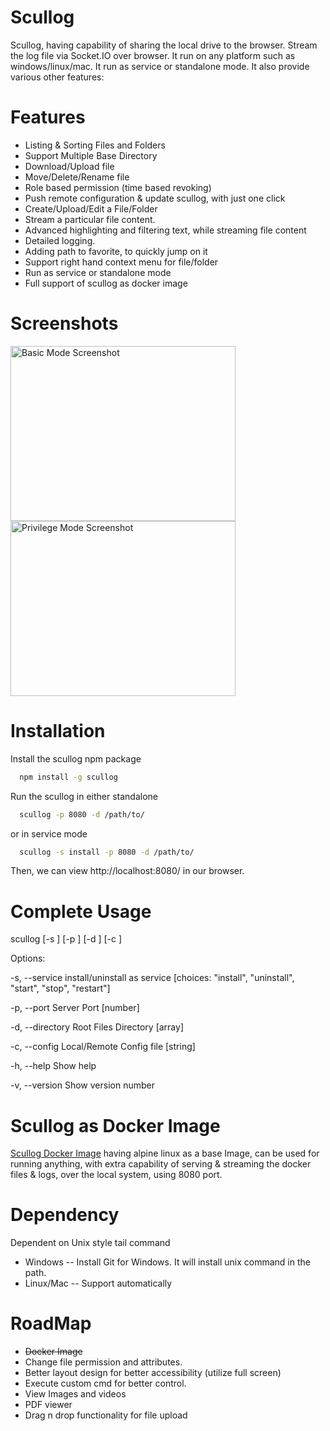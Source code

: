 # Scullog
Scullog, having capability of sharing the local drive to the browser. Stream the log file via Socket.IO over browser. It run on any platform such as windows/linux/mac. It run as service or standalone mode. It also provide various other features:

# Features
- Listing & Sorting Files and Folders
- Support Multiple Base Directory
- Download/Upload file
- Move/Delete/Rename file
- Role based permission (time based revoking)
- Push remote configuration & update scullog, with just one click
- Create/Upload/Edit a File/Folder
- Stream a particular file content.
- Advanced highlighting and filtering text, while streaming file content
- Detailed logging. 
- Adding path to favorite, to quickly jump on it
- Support right hand context menu for file/folder
- Run as service or standalone mode
- Full support of scullog as docker image

# Screenshots
<img src="https://cloud.githubusercontent.com/assets/2969587/19343848/8d8e405c-9155-11e6-8106-c32896b6be47.jpg" width="360" height="280" alt="Basic Mode Screenshot" title="Basic Mode Screenshot" /> <img src="https://cloud.githubusercontent.com/assets/2969587/19343849/8da1454e-9155-11e6-967a-6a5a613957a6.jpg" width="360" height="280" alt="Privilege Mode Screenshot" title="Privilege Mode Screenshot"/>

# Installation
Install the scullog npm package
```sh
  npm install -g scullog
```
Run the scullog in either standalone
```sh
  scullog -p 8080 -d /path/to/
```
or in service mode
```sh
  scullog -s install -p 8080 -d /path/to/
```

Then, we can view http://localhost:8080/ in our browser.
 

# Complete Usage

scullog [-s <service>] [-p <port>] [-d <directory>] [-c <config>]

Options:

 -s, --service    install/uninstall as service			[choices: "install", "uninstall", "start", "stop", "restart"]
 
 -p, --port       Server Port                   		[number]
 
 -d, --directory  Root Files Directory          		[array]
 
 -c, --config     Local/Remote Config file				[string]
 
 -h, --help       Show help
 
 -v, --version    Show version number                                                              

# Scullog as Docker Image
<a href="https://hub.docker.com/r/sanketb/docker-scullog/">Scullog Docker Image</a> having alpine linux as a base Image, can be used for running anything, with extra capability of serving & streaming the docker files & logs, over the local system, using 8080 port.

# Dependency
Dependent on Unix style tail command
- Windows -- Install Git for Windows. It will install unix command in the path.
- Linux/Mac -- Support automatically

# RoadMap
- <s>Docker Image</s>
- Change file permission and attributes.
- Better layout design for better accessibility (utilize full screen)
- Execute custom cmd for better control.
- View Images and videos 
- PDF viewer
- Drag n drop functionality for file upload